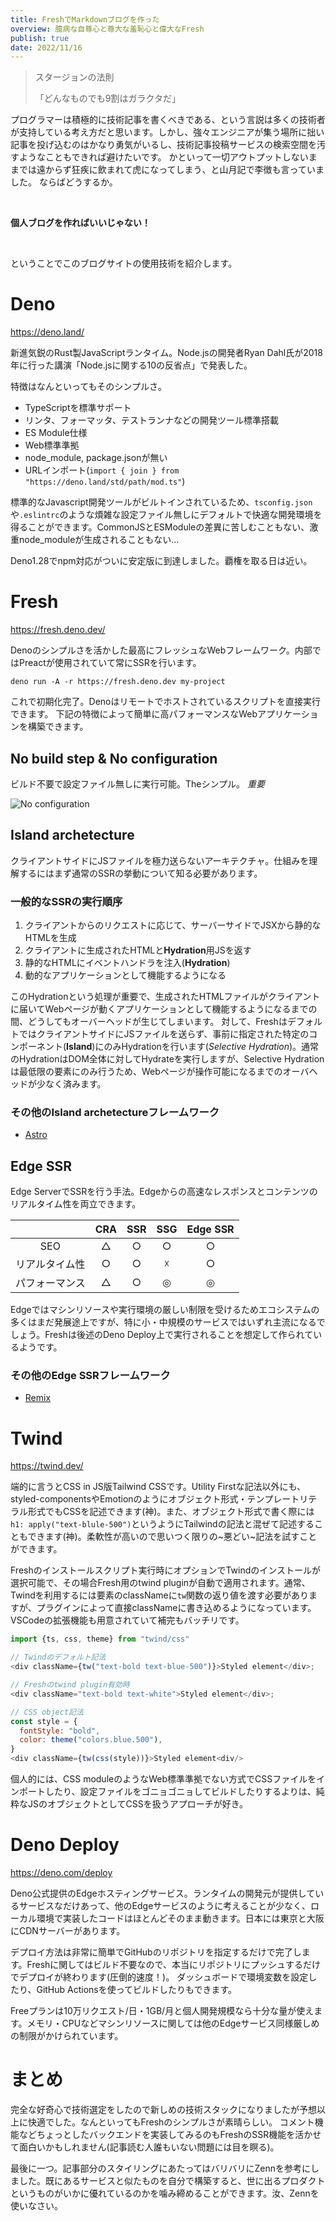 ```yaml
---
title: FreshでMarkdownブログを作った
overview: 臆病な自尊心と尊大な羞恥心と偉大なFresh
publish: true
date: 2022/11/16
---
```


> スタージョンの法則
>
> 「どんなものでも9割はガラクタだ」

プログラマーは積極的に技術記事を書くべきである、という言説は多くの技術者が支持している考え方だと思います。しかし、強々エンジニアが集う場所に拙い記事を投げ込むのはかなり勇気がいるし、技術記事投稿サービスの検索空間を汚すようなこともできれば避けたいです。
かといって一切アウトプットしないままでは遠からず狂疾に飲まれて虎になってしまう、と山月記で李徴も言っていました。
ならばどうするか。

<br/>

**個人ブログを作ればいいじゃない！**

<br/>

ということでこのブログサイトの使用技術を紹介します。

# Deno

https://deno.land/

新進気鋭のRust製JavaScriptランタイム。Node.jsの開発者Ryan
Dahl氏が2018年に行った講演「Node.jsに関する10の反省点」で発表した。

特徴はなんといってもそのシンプルさ。

- TypeScriptを標準サポート
- リンタ、フォーマッタ、テストランナなどの開発ツール標準搭載
- ES Module仕様
- Web標準準拠
- node_module, package.jsonが無い
- URLインポート(`import { join } from "https://deno.land/std/path/mod.ts"`)

標準的なJavascript開発ツールがビルトインされているため、`tsconfig.json`や`.eslintrc`のような煩雑な設定ファイル無しにデフォルトで快適な開発環境を得ることができます。CommonJSとESModuleの差異に苦しむこともない、激重node_moduleが生成されることもない…

Deno1.28でnpm対応がついに安定版に到達しました。覇権を取る日は近い。

# Fresh

https://fresh.deno.dev/

Denoのシンプルさを活かした最高にフレッシュなWebフレームワーク。内部ではPreactが使用されていて常にSSRを行います。

```shell
deno run -A -r https://fresh.deno.dev my-project
```

これで初期化完了。Denoはリモートでホストされているスクリプトを直接実行できます。
下記の特徴によって簡単に高パフォーマンスなWebアプリケーションを構築できます。

## No build step & No configuration

ビルド不要で設定ファイル無しに実行可能。Theシンプル。
*重要*

![No configuration](/posts/stack/fresh_no_configuration.png)

## Island archetecture

クライアントサイドにJSファイルを極力送らないアーキテクチャ。仕組みを理解するにはまず通常のSSRの挙動について知る必要があります。

### 一般的なSSRの実行順序

1. クライアントからのリクエストに応じて、サーバーサイドでJSXから静的なHTMLを生成
2. クライアントに生成されたHTMLと**Hydration**用JSを返す
3. 静的なHTMLにイベントハンドラを注入(**Hydration**)
4. 動的なアプリケーションとして機能するようになる

このHydrationという処理が重要で、生成されたHTMLファイルがクライアントに届いてWebページが動くアプリケーションとして機能するようになるまでの間、どうしてもオーバーヘッドが生じてしまいます。
対して、FreshはデフォルトではクライアントサイドにJSファイルを送らず、事前に指定された特定のコンポーネント(**Island**)にのみHydrationを行います(_Selective
Hydration_)。通常のHydrationはDOM全体に対してHydrateを実行しますが、Selective Hydrationは最低限の要素にのみ行うため、Webページが操作可能になるまでのオーバヘッドが少なく済みます。

### その他のIsland archetectureフレームワーク

- [Astro](https://astro.build/)

## Edge SSR

Edge ServerでSSRを行う手法。Edgeからの高速なレスポンスとコンテンツのリアルタイム性を両立できます。

|         | CRA | SSR | SSG | Edge SSR |
| :-----: | :-: | :-: | :-: | :------: |
|   SEO   |  △  |  ○  |  ○  |    ○     |
| リアルタイム性 |  ○  |  ○  |  ☓  |    ○     |
| パフォーマンス |  △  |  ○  |  ◎  |    ◎     |

Edgeではマシンリソースや実行環境の厳しい制限を受けるためエコシステムの多くはまだ発展途上ですが、特に小・中規模のサービスではいずれ主流になるでしょう。Freshは後述のDeno
Deploy上で実行されることを想定して作られているようです。

### その他のEdge SSRフレームワーク

- [Remix](https://remix.run/)

# Twind

https://twind.dev/

端的に言うとCSS in JS版Tailwind CSSです。Utility
Firstな記法以外にも、styled-componentsやEmotionのようにオブジェクト形式・テンプレートリテラル形式でもCSSを記述できます(神)。また、オブジェクト形式で書く際には`h1: apply("text-blule-500")`というようにTailwindの記法と混ぜて記述することもできます(神)。柔軟性が高いので思いつく限りの~悪どい~記法を試すことができます。

Freshのインストールスクリプト実行時にオプションでTwindのインストールが選択可能で、その場合Fresh用のtwind
pluginが自動で適用されます。通常、Twindを利用するには要素のclassNameに`tw`関数の返り値を渡す必要がありますが、プラグインによって直接classNameに書き込めるようになっています。VSCodeの拡張機能も用意されていて補完もバッチリです。

```js
import {ts, css, theme} from "twind/css"

// Twindのデフォルト記法
<div className={tw("text-bold text-blue-500")}>Styled element</div>;

// Freshのtwind plugin有効時
<div className="text-bold text-white">Styled element</div>;

// CSS object記法
const style = {
  fontStyle: "bold",
  color: theme("colors.blue.500"),
}
<div className={tw(css(style))}>Styled element<div/>
```

個人的には、CSS
moduleのようなWeb標準準拠でない方式でCSSファイルをインポートしたり、設定ファイルをゴニョゴニョしてビルドしたりするよりは、純粋なJSのオブジェクトとしてCSSを扱うアプローチが好き。

# Deno Deploy

https://deno.com/deploy

Deno公式提供のEdgeホスティングサービス。ランタイムの開発元が提供しているサービスなだけあって、他のEdgeサービスのように考えることが少なく、ローカル環境で実装したコードはほとんどそのまま動きます。日本には東京と大阪にCDNサーバーがあります。

デプロイ方法は非常に簡単でGitHubのリポジトリを指定するだけで完了します。Freshに関してはビルド不要なので、本当にリポジトリにプッシュするだけでデプロイが終わります(圧倒的速度！)。
ダッシュボードで環境変数を設定したり、GitHub Actionsを使ってビルドしたりもできます。

Freeプランは10万リクエスト/日・1GB/月と個人開発規模なら十分な量が使えます。メモリ・CPUなどマシンリソースに関しては他のEdgeサービス同様厳しめの制限がかけられています。

# まとめ

完全な好奇心で技術選定をしたので新しめの技術スタックになりましたが予想以上に快適でした。なんといってもFreshのシンプルさが素晴らしい。
コメント機能などちょっとしたバックエンドを実装してみるのもFreshのSSR機能を活かせて面白いかもしれません(記事読む人誰もいない問題には目を瞑る)。

最後に一つ。記事部分のスタイリングにあたってはバリバリにZennを参考にしました。既にあるサービスと似たものを自分で構築すると、世に出るプロダクトというものがいかに優れているのかを噛み締めることができます。汝、Zennを使いなさい。
